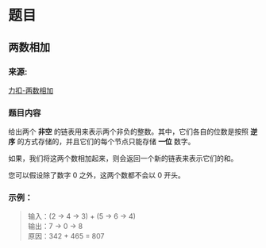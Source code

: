 # 题目

## 两数相加

### 来源:

[力扣-两数相加](https://leetcode-cn.com/problems/add-two-numbers)

### 题目内容

给出两个 **非空** 的链表用来表示两个非负的整数。其中，它们各自的位数是按照 **逆序** 的方式存储的，并且它们的每个节点只能存储 **一位** 数字。

如果，我们将这两个数相加起来，则会返回一个新的链表来表示它们的和。

您可以假设除了数字 0 之外，这两个数都不会以 0 开头。

### 示例：

> 输入：(2 -> 4 -> 3) + (5 -> 6 -> 4)<br>
> 输出：7 -> 0 -> 8<br>
> 原因：342 + 465 = 807
